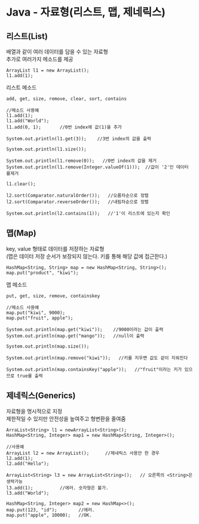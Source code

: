 # Java - 자료형(리스트, 맵, 제네릭스)

## 리스트(List)
배열과 같이 여러 데이터를 담을 수 있는 자료형  
추가로 여러가지 메소드를 제공

    ArrayList l1 = new ArrayList();
    l1.add(1);

리스트 메소드

    add, get, size, remove, clear, sort, contains

    //메소드 사용예
    l1.add(1);
    l1.add("World");
    l1.add(0, 1);       //0번 index에 값(1)을 추가

    System.out.println(l1.get(3));    //3번 index의 값을 출력

    System.out.println(l1.size());

    System.out.println(l1.remove(0));   //0번 index의 값을 제거
    System.out.println(l1.remove(Integer.valueOf(1)));  //값이 '2'인 데이터 를제거
    
    l1.clear();
    
    l2.sort(Comparator.naturalOrder());   //오름차순으로 정렬
    l2.sort(Comparator.reverseOrder());   //내림차순으로 정렬

    System.out.println(l2.contains(1));   //'1'이 리스트에 있는지 확인

 
## 맵(Map)
key, value 형태로 데이터를 저장하는 자료형  
(맵은 데이터 저장 순서가 보장되지 않는다. 키를 통해 해당 값에 접근한다.)

    HashMap<String, String> map = new HashMap<String, String>();
    map.put("product", "kiwi");

맵 메소드

    put, get, size, remove, containskey

    //메소드 사용예
    map.put("kiwi", 9000);
    map.put("fruit", apple");

    System.out.println(map.get("kiwi"));    //9000이라는 값이 출력
    System.out.println(map.get("mango"));   //null이 출력

    System.out.println(map.size());

    System.out.println(map.remove("kiwi"));   //키를 지우면 값도 같이 지워진다

    System.out.println(map.containsKey("apple"));   //"fruit"이라는 키가 있으므로 true를 출력


## 제네릭스(Generics)
자료형을 명시적으로 지정  
제한적일 수 있지만 안전성을 높여주고 형변환을 줄여줌

    ArraList<String> l1 = newArrayList<String>();
    HashMap<String, Integer> map1 = new HashMap<String, Integer>();

    //사용예
    ArrayList l2 = new ArrayList();      //제네릭스 사용안 한 경우
    l2.add(1);
    l2.add("Hello");

    ArrayList<String> l3 = new ArrayList<String>();   // 오른쪽의 <String>은 생략가능
    l3.add(1);          //에러. 숫자형은 불가.
    l3.add("World");

    HashMap<String, Integer> map2 = new HashMap<>();
    map.put(123, "id");        //에러.
    map.put("apple", 10000);   //OK.
